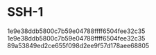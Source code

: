 # SSH-1
1e9e38ddb5800c7b59e04788ffff6504fee32c35
1e9e38ddb5800c7b59e04788ffff6504fee32c35
89a53849ed2ce655f098d2ee9f57d178aee68805

